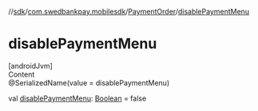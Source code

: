 //[sdk](../../../index.md)/[com.swedbankpay.mobilesdk](../index.md)/[PaymentOrder](index.md)/[disablePaymentMenu](disable-payment-menu.md)



# disablePaymentMenu  
[androidJvm]  
Content  
@SerializedName(value = disablePaymentMenu)  
  
val [disablePaymentMenu](disable-payment-menu.md): [Boolean](https://kotlinlang.org/api/latest/jvm/stdlib/kotlin/-boolean/index.html) = false  



